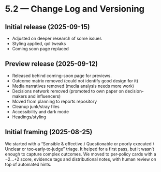 # 5.2 — Change Log and Versioning

## Initial release (2025-09-15)

- Adjusted on deeper research of some issues
- Styling applied, qol tweaks
- Coming soon page replaced

## Preview release (2025-09-12)

- Released behind coming-soon page for previews.
- Outcome matrix removed (could not identify good design for it)
- Media narratives removed (media analysis needs more work)
- Decisions network removed (promoted to own paper on decision-makers and influencers)
- Moved from planning to reports repository
- Cleanup junk/stray files
- Accessibility and dark mode
- Headings/styling

## Initial framing (2025-08-25)

We started with a “Sensible & effective / Questionable or poorly executed / Unclear or too‑early‑to‑judge” triage. It helped for a first pass, but it wasn’t enough to capture complex outcomes. We moved to per‑policy cards with a −2…+2 score, evidence tags and distributional notes, with human review on top of automated hints.
